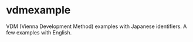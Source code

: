 # vdmexample
VDM (Vienna Development Method) examples with Japanese identifiers. A few examples with English.

